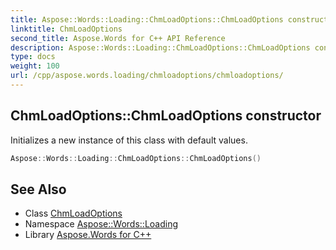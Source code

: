 ```yaml
---
title: Aspose::Words::Loading::ChmLoadOptions::ChmLoadOptions constructor
linktitle: ChmLoadOptions
second_title: Aspose.Words for C++ API Reference
description: Aspose::Words::Loading::ChmLoadOptions::ChmLoadOptions constructor. Initializes a new instance of this class with default values in C++.
type: docs
weight: 100
url: /cpp/aspose.words.loading/chmloadoptions/chmloadoptions/
---
```

## ChmLoadOptions::ChmLoadOptions constructor


Initializes a new instance of this class with default values.

```cpp
Aspose::Words::Loading::ChmLoadOptions::ChmLoadOptions()
```

## See Also

* Class [ChmLoadOptions](../)
* Namespace [Aspose::Words::Loading](../../)
* Library [Aspose.Words for C++](../../../)
